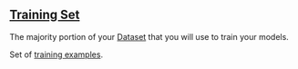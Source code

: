 ## [Training Set](#training-set)

The majority portion of your [Dataset](#dataset) that you will use to train your models.

Set of [training examples](#training-examples).
